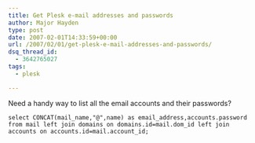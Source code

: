 ```yaml
---
title: Get Plesk e-mail addresses and passwords
author: Major Hayden
type: post
date: 2007-02-01T14:33:59+00:00
url: /2007/02/01/get-plesk-e-mail-addresses-and-passwords/
dsq_thread_id:
  - 3642765027
tags:
  - plesk

---
```

Need a handy way to list all the email accounts and their passwords?

 `select CONCAT(mail_name,"@",name) as email_address,accounts.password from mail left join domains on domains.id=mail.dom_id left join accounts on accounts.id=mail.account_id;`